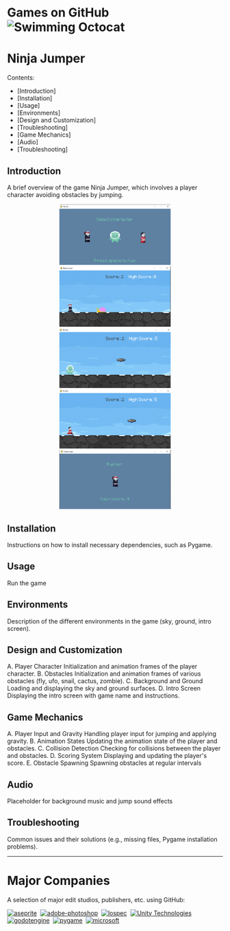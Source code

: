 # Games on GitHub <img src="http://i.imgur.com/Cj4rMrS.gif" height="40" alt="Swimming Octocat" title="Games on GitHub">

# Ninja Jumper

Contents:
- [Introduction]
- [Installation]
- [Usage]
- [Environments]
- [Design and Customization]
- [Troubleshooting]
- [Game Mechanics]
- [Audio]
- [Troubleshooting]

## Introduction

A brief overview of the game Ninja Jumper, which involves a player character avoiding obstacles by jumping.

<p align="center">
    <img src="images/Lobby.jpg" width=260 alt="1">
    <img src="images/Run_game_1.jpg" width=260 alt="2">
    <img src="images/Run_game_2.jpg" width=260 alt="3">
    <img src="images/Run_game_3.jpg" width=260 alt="4">
    <img src="images/End_game.jpg" width=260 alt="4">
</p>

## Installation

Instructions on how to install necessary dependencies, such as Pygame.

## Usage

Run the game

## Environments

Description of the different environments in the game (sky, ground, intro screen).

## Design and Customization

A. Player Character
    Initialization and animation frames of the player character.
B. Obstacles
    Initialization and animation frames of various obstacles (fly, ufo, snail, cactus, zombie).
C. Background and Ground
    Loading and displaying the sky and ground surfaces.
D. Intro Screen
    Displaying the intro screen with game name and instructions.

## Game Mechanics

A. Player Input and Gravity
    Handling player input for jumping and applying gravity.
B. Animation States
    Updating the animation state of the player and obstacles.
C. Collision Detection
    Checking for collisions between the player and obstacles.
D. Scoring System
    Displaying and updating the player's score.
E. Obstacle Spawning
    Spawning obstacles at regular intervals

## Audio

Placeholder for background music and jump sound effects

## Troubleshooting

Common issues and their solutions (e.g., missing files, Pygame installation problems).

-------

# Major Companies

A selection of major edit studios, publishers, etc. using GitHub:

[<img src="https://github.com/aseprite.png" title="aseprite" height="50">](https://github.com/aseprite)&nbsp;
[<img src="https://github.com/adobe-photoshop.png" title="adobe-photoshop" height="50">](https://github.com/adobe-photoshop)&nbsp;
[<img src="https://github.com/lospec.png" title="lospec" height="50">](https://github.com/lospec)&nbsp;
[<img src="https://github.com/unity-technologies.png" title="Unity Technologies" height="50">](https://github.com/unity-technologies)&nbsp;
[<img src="https://github.com/godotengine.png" title="godotengine" height="50">](https://github.com/godotengine)&nbsp;
[<img src="https://github.com/pygame.png" title="pygame" height="50">](https://github.com/pygame)&nbsp;
[<img src="https://github.com/microsoft.png" title="microsoft" height="50">](https://github.com/microsoft)&nbsp;



